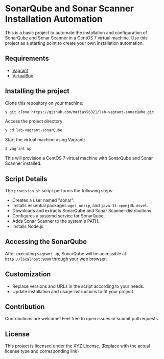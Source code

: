 # SonarQube and Sonar Scanner Installation Automation

This is a basic project to automate the installation and configuration of SonarQube and Sonar Scanner in a CentOS 7 virtual machine. Use this project as a starting point to create your own installation automation.

## Requirements

- [Vagrant](https://www.vagrantup.com/downloads)
- [VirtualBox](https://www.virtualbox.org/wiki/Downloads)

## Installing the project

Clone this repository on your machine:

```bash
$ git clone https://github.com/matias96321/lab-vagrant-sonarQube.git
```

Access the project directory:

```bash
$ cd lab-vagrant-sonarQube
```

Start the virtual machine using Vagrant:

```bash
$ vagrant up
```

This will provision a CentOS 7 virtual machine with SonarQube and Sonar Scanner installed.

## Script Details

The `provision.sh` script performs the following steps:

- Creates a user named "sonar".
- Installs essential packages `wget`, `unzip`, and `java-11-openjdk-devel`.
- Downloads and extracts SonarQube and Sonar Scanner distributions.
- Configures a systemd service for SonarQube.
- Adds Sonar Scanner to the system's PATH.
- Installs Node.js.

## Accessing the SonarQube

After executing `vagrant up`, SonarQube will be accessible at `http://localhost:9000` through your web browser.

## Customization

- Replace versions and URLs in the script according to your needs.
- Update installation and usage instructions to fit your project.

## Contribution

Contributions are welcome! Feel free to open issues or submit pull requests.

## License

This project is licensed under the XYZ License. (Replace with the actual license type and corresponding link)
